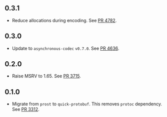 ## 0.3.1

- Reduce allocations during encoding.
  See [PR 4782](https://github.com/libp2p/rust-libp2p/pull/4782).

## 0.3.0

- Update to `asynchronous-codec` `v0.7.0`.
  See [PR 4636](https://github.com/libp2p/rust-libp2p/pull/4636).

## 0.2.0 

- Raise MSRV to 1.65.
  See [PR 3715].

[PR 3715]: https://github.com/libp2p/rust-libp2p/pull/3715

## 0.1.0

- Migrate from `prost` to `quick-protobuf`. This removes `protoc` dependency. See [PR 3312].

[PR 3312]: https://github.com/libp2p/rust-libp2p/pull/3312
